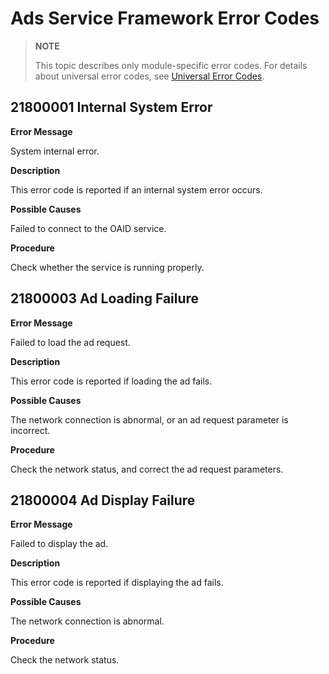 # Ads Service Framework Error Codes


> **NOTE**
>
> This topic describes only module-specific error codes. For details about universal error codes, see [Universal Error Codes](../errorcodes/errorcode-universal.md).


## 21800001 Internal System Error

**Error Message**

System internal error.

**Description**

This error code is reported if an internal system error occurs.

**Possible Causes**

Failed to connect to the OAID service.

**Procedure**

Check whether the service is running properly.


## 21800003 Ad Loading Failure

**Error Message**

Failed to load the ad request.

**Description**

This error code is reported if loading the ad fails.

**Possible Causes**

The network connection is abnormal, or an ad request parameter is incorrect.

**Procedure**

Check the network status, and correct the ad request parameters.


## 21800004 Ad Display Failure

**Error Message**

Failed to display the ad.

**Description**

This error code is reported if displaying the ad fails.

**Possible Causes**

The network connection is abnormal.

**Procedure**

Check the network status.

